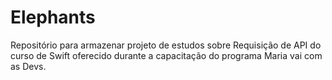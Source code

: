 # Elephants
Repositório para armazenar projeto de estudos sobre Requisição de API do curso de Swift oferecido durante a capacitação do programa Maria vai com as Devs.
